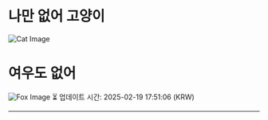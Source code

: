 
# 나만 없어 고양이

![Cat Image](https://cdn2.thecatapi.com/images/bs9.jpg)

# 여우도 없어
![Fox Image](https://randomfox.ca/images/114.jpg)
⏳ 업데이트 시간: 2025-02-19 17:51:06 (KRW)

---
